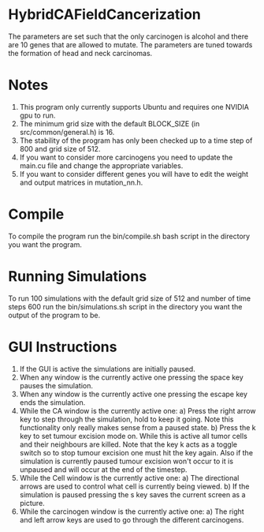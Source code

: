 # HybridCAFieldCancerization

The parameters are set such that the only carcinogen is alcohol and there are 10 genes that are allowed to mutate. The parameters are tuned towards the formation of head and neck carcinomas. 

# Notes
1. This program only currently supports Ubuntu and requires one NVIDIA gpu to run.
2. The minimum grid size with the default BLOCK_SIZE (in src/common/general.h) is 16.
3. The stability of the program has only been checked up to a time step of 800 and grid size of 512.
4. If you want to consider more carcinogens you need to update the main.cu file and change the appropriate variables.
5. If you want to consider different genes you will have to edit the weight and output matrices in mutation_nn.h.

# Compile
To compile the program run the bin/compile.sh bash script in the directory you want the program.

# Running Simulations
To run 100 simulations with the default grid size of 512 and number of time steps 600 run the bin/simulations.sh script
in the directory you want the output of the program to be.

# GUI Instructions
1. If the GUI is active the simulations are initially paused.
2. When any window is the currently active one pressing the space key pauses the simulation.
3. When any window is the currently active one pressing the escape key ends the simulation.
4. While the CA window is the currently active one:
   a) Press the right arrow key to step through the simulation, hold to keep it going.
      Note this functionality only really makes sense from a paused state.
   b) Press the k key to set tumour excision mode on. While this is active all tumor cells and their neighbours are killed.
      Note that the key k acts as a toggle switch so to stop tumour excision one must hit the key again.
      Also if the simulation is currently paused tumour excision won't occur to it is unpaused and will occur at the
      end of the timestep. 
5. While the Cell window is the currently active one:
   a) The directional arrows are used to control what cell is currently being viewed.
   b) If the simulation is paused pressing the s key saves the current screen as a picture.
4. While the carcinogen window is the currently active one:
   a) The right and left arrow keys are used to go through the different carcinogens.
